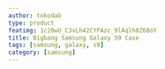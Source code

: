 ```yaml
---
author: tokodab
type: product
featimg: 1c20wU_C3vLh42CYPAzc_9lAqlh8Z68oY
title: Bigbang Samsung Galaxy S9 Case
tags: [samsung, galaxy, s9]
category: [samsung]
---
```

